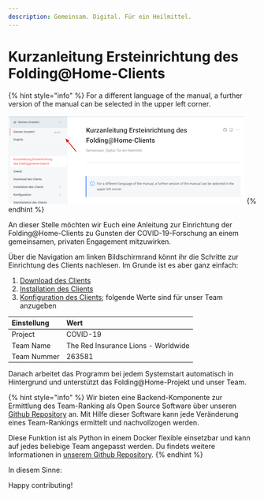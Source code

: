 ```yaml
---
description: Gemeinsam. Digital. Für ein Heilmittel.
---
```


# Kurzanleitung Ersteinrichtung des Folding@Home-Clients



{% hint style="info" %}
For a different language of the manual, a further version of the manual can be selected in the upper left corner.

 ![](.gitbook/assets/xnip2020-07-20_12-44-28.png)
{% endhint %}

An dieser Stelle möchten wir Euch eine Anleitung zur Einrichtung der Folding@Home-Clients zu Gunsten der COVID-19-Forschung an einem gemeinsamen, privaten Engagement mitzuwirken.

Über die Navigation am linken Bildschirmrand könnt ihr die Schritte zur Einrichtung des Clients nachlesen. Im Grunde ist es aber ganz einfach:

1. [Download des Clients](download-des-clients.md)
2. [Installation des Clients](installation-des-clients/)
3. [Konfiguration des Clients](konfiguration/); folgende Werte sind für unser Team anzugeben

| Einstellung | Wert​ |
| :--- | :--- |
| Project | COVID-19 |
| Team Name | The Red Insurance Lions - Worldwide |
| Team Nummer | 263581 |

Danach arbeitet das Programm bei jedem Systemstart automatisch in Hintergrund und unterstützt das Folding@Home-Projekt und unser Team.

{% hint style="info" %}
Wir bieten eine Backend-Komponente zur Ermittlung des Team-Ranking als Open Source Software über unseren[ Github Repository](https://github.com/generaliinformatik/fah-red-lions) an. Mit Hilfe dieser Software kann jede Veränderung eines Team-Rankings ermittelt und nachvollzogen werden. 

Diese Funktion ist als Python in einem Docker flexible einsetzbar und kann auf jedes beliebige Team angepasst werden. Du findets weitere Informationen in [unserem Github Repository](https://github.com/generaliinformatik/fah-red-lions).
{% endhint %}

In diesem Sinne:

Happy contributing!

